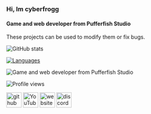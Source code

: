 ### Hi, Im cyberfrogg
#### Game and web developer from Pufferfish Studio

These projects can be used to modify them or fix bugs.

![GitHub stats](https://github-readme-stats.vercel.app/api?username=cyberfrogg&show_icons=true)  

[![Languages](https://github-readme-stats.vercel.app/api/top-langs/?username=cyberfrogg&)](https://github.com/anuraghazra/github-readme-stats)


![Game and web developer from Pufferfish Studio](https://pufferfishstudio.xyz/media/2.png)

![Profile views](https://gpvc.arturio.dev/cyberfrogg)  

[<img src='https://cdn.jsdelivr.net/npm/simple-icons@3.0.1/icons/github.svg' alt='github' height='40'>](https://github.com/cyberfrogg)  [<img src='https://cdn.jsdelivr.net/npm/simple-icons@3.0.1/icons/youtube.svg' alt='YouTube' height='40'>](https://www.youtube.com/channel/UC90chXb-PS_NKBTgO9E4ghQ)  [<img src='https://cdn.jsdelivr.net/npm/simple-icons@3.0.1/icons/icloud.svg' alt='website' height='40'>](https://pufferfishstudio.xyz/)  [<img src='https://cdn.jsdelivr.net/npm/simple-icons@3.0.1/icons/discord.svg' alt='discord' height='40'>](https://discord.gg/y6t3ndqWac)  
